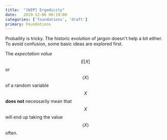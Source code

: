 ```yaml
---
title:  "[WIP] Ergodicity"
date:   2019-12-06 00:19:00
categories: ['foundations', 'draft']
primary: Foundations
---
```


Probaility is tricky. The historic evolution of jargon doesn't help a bit either. To avoid confusion, some basic ideas are explored first.

The _expectation value_ $$ E[X] $$ or $$ \left\langle X \right\rangle $$ of a random variable $$ X $$ **does not** necessarily mean that $$ X $$ will end up taking the value $$ \left\langle X \right\rangle $$ often.
